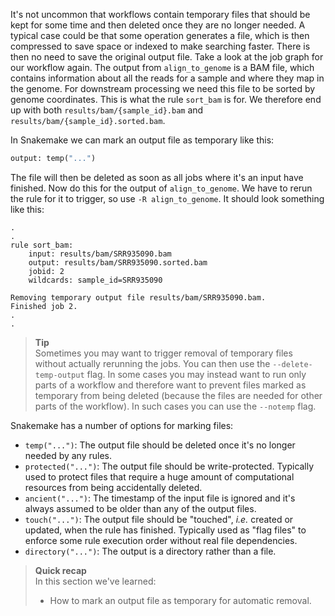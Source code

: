 It's not uncommon that workflows contain temporary files that should be kept for
some time and then deleted once they are no longer needed. A typical case could
be that some operation generates a file, which is then compressed to save space
or indexed to make searching faster. There is then no need to save the original
output file. Take a look at the job graph for our workflow again. The output
from `align_to_genome` is a BAM file, which contains information about all the
reads for a sample and where they map in the genome. For downstream processing
we need this file to be sorted by genome coordinates. This is what the rule
`sort_bam` is for. We therefore end up with both `results/bam/{sample_id}.bam`
and `results/bam/{sample_id}.sorted.bam`.

In Snakemake we can mark an output file as temporary like this:

```python
output: temp("...")
```

The file will then be deleted as soon as all jobs where it's an input have
finished. Now do this for the output of `align_to_genome`. We have to rerun the
rule for it to trigger, so use `-R align_to_genome`. It should look something
like this:

```no-highlight
.
.
rule sort_bam:
    input: results/bam/SRR935090.bam
    output: results/bam/SRR935090.sorted.bam
    jobid: 2
    wildcards: sample_id=SRR935090

Removing temporary output file results/bam/SRR935090.bam.
Finished job 2.
.
.
```

> **Tip** <br>
> Sometimes you may want to trigger removal of temporary files without
> actually rerunning the jobs. You can then use the `--delete-temp-output`
> flag. In some cases you may instead want to run only parts of a workflow
> and therefore want to prevent files marked as temporary from being deleted
> (because the files are needed for other parts of the workflow). In such
> cases you can use the `--notemp` flag.

Snakemake has a number of options for marking files:

* `temp("...")`: The output file should be deleted once it's no longer needed
  by any rules.
* `protected("...")`: The output file should be write-protected. Typically used
  to protect files that require a huge amount of computational resources from
  being accidentally deleted.
* `ancient("...")`: The timestamp of the input file is ignored and it's always
  assumed to be older than any of the output files.
* `touch("...")`: The output file should be "touched", *i.e.* created or
  updated, when the rule has finished. Typically used as "flag files" to
  enforce some rule execution order without real file dependencies.
* `directory("...")`: The output is a directory rather than a file.

> **Quick recap** <br>
> In this section we've learned:
>
> - How to mark an output file as temporary for automatic removal.
